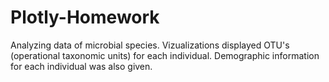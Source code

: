 # Plotly-Homework
Analyzing data of microbial species. Vizualizations displayed OTU's (operational taxonomic units) for each individual. Demographic information for each individual was also given. 
